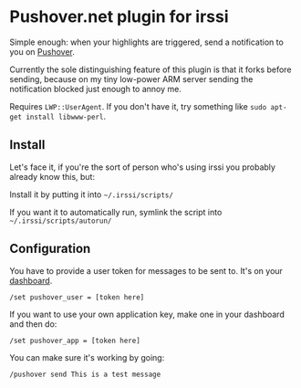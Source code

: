 # Pushover.net plugin for irssi

Simple enough: when your highlights are triggered, send a notification to you on [Pushover][pushover].

Currently the sole distinguishing feature of this plugin is that it forks before sending, because on my tiny low-power ARM server sending the notification blocked just enough to annoy me.

Requires `LWP::UserAgent`. If you don't have it, try something like `sudo apt-get install libwww-perl`.

## Install

Let's face it, if you're the sort of person who's using irssi you probably already know this, but:

Install it by putting it into `~/.irssi/scripts/`

If you want it to automatically run, symlink the script into `~/.irssi/scripts/autorun/`

## Configuration

You have to provide a user token for messages to be sent to. It's on your [dashboard][pushover].

`/set pushover_user = [token here]`

If you want to use your own application key, make one in your dashboard and then do:

`/set pushover_app = [token here]`

You can make sure it's working by going:

`/pushover send This is a test message`

[pushover]: http://pushover.net/
